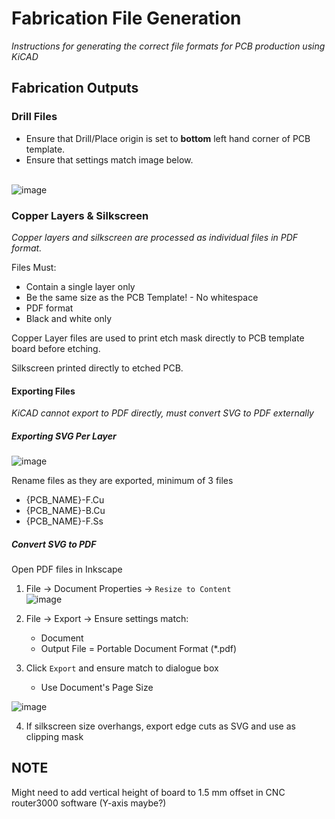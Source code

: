 # Fabrication File Generation
_Instructions for generating the correct file formats for PCB production using KiCAD_



## Fabrication Outputs

### Drill Files
- Ensure that Drill/Place origin is set to **bottom** left hand corner of PCB template.
- Ensure that settings match image below. <br><br>

![image](https://github.com/ImogenWren/pcb-fabrication-UoE/assets/97303986/864be83e-9357-46bc-90ec-f412e207b371)


### Copper Layers & Silkscreen
_Copper layers and silkscreen are processed as individual files in PDF format._

Files Must:
-  Contain a single layer only
-  Be the same size as the PCB Template! - No whitespace
-  PDF format
-  Black and white only

Copper Layer files are used to print etch mask directly to PCB template board before etching. <br>

Silkscreen printed directly to etched PCB.

#### Exporting Files

_KiCAD cannot export to PDF directly, must convert SVG to PDF externally_

##### Exporting SVG Per Layer
![image](https://github.com/ImogenWren/pcb-fabrication-UoE/assets/97303986/dfc46394-ea5d-4522-83b6-f8801ebcc70d)

Rename files as they are exported, minimum of 3 files
- {PCB_NAME}-F.Cu
- {PCB_NAME}-B.Cu
- {PCB_NAME}-F.Ss

##### Convert SVG to PDF
Open PDF files in Inkscape

1. File -> Document Properties -> `Resize to Content` <br>
![image](https://github.com/ImogenWren/pcb-fabrication-UoE/assets/97303986/98209e76-4308-4520-a96b-60d965d324bd)

2. File -> Export -> Ensure settings match:
    - Document
    - Output File = Portable Document Format (*.pdf)
  
3.  Click `Export` and ensure match to dialogue box <br>
    - Use Document's Page Size
  
    
 ![image](https://github.com/ImogenWren/pcb-fabrication-UoE/assets/97303986/4def6664-b1e6-402b-bfd4-1c4a2be71caa)
  

4. If silkscreen size overhangs, export edge cuts as SVG and use as clipping mask



## NOTE

Might need to add vertical height of board to 1.5 mm offset in CNC router3000 software (Y-axis maybe?)



